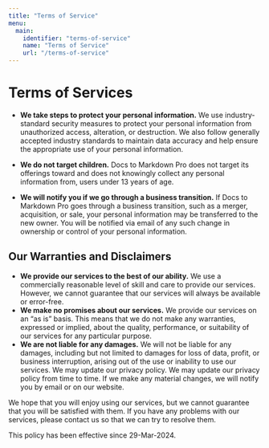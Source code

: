 ```yaml
---
title: "Terms of Service"
menu:
  main:
    identifier: "terms-of-service"
    name: "Terms of Service"
    url: "/terms-of-service"
---
```


# Terms of Services

- **We take steps to protect your personal information.** We use industry-standard security measures to protect your personal information from unauthorized access, alteration, or destruction. We also follow generally accepted industry standards to maintain data accuracy and help ensure the appropriate use of your personal information.

- **We do not target children.** Docs to Markdown Pro does not target its offerings toward and does not knowingly collect any personal information from, users under 13 years of age.

- **We will notify you if we go through a business transition.** If Docs to Markdown Pro goes through a business transition, such as a merger, acquisition, or sale, your personal information may be transferred to the new owner. You will be notified via email of any such change in ownership or control of your personal information.

## Our Warranties and Disclaimers

- **We provide our services to the best of our ability.** We use a commercially reasonable level of skill and care to provide our services. However, we cannot guarantee that our services will always be available or error-free.
- **We make no promises about our services.** We provide our services on an “as is” basis. This means that we do not make any warranties, expressed or implied, about the quality, performance, or suitability of our services for any particular purpose.
- **We are not liable for any damages.** We will not be liable for any damages, including but not limited to damages for loss of data, profit, or business interruption, arising out of the use or inability to use our services.
  We may update our privacy policy. We may update our privacy policy from time to time. If we make any material changes, we will notify you by email or on our website.

We hope that you will enjoy using our services, but we cannot guarantee that you will be satisfied with them. If you have any problems with our services, please contact us so that we can try to resolve them.

This policy has been effective since 29-Mar-2024.
